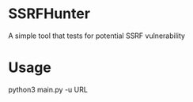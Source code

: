 # SSRFHunter
A simple tool that tests for potential SSRF vulnerability

# Usage 
python3 main.py -u URL